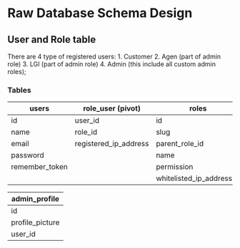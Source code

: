 # Raw Database Schema Design

## User and Role table

There are 4 type of registered users:
    1. Customer
    2. Agen (part of admin role)
    3. LGI (part of admin role)
    4. Admin (this include all custom admin roles);

### Tables

users           |role_user (pivot)    | roles
----------------|---------------------|------
id              |user_id              |id
name            |role_id              |slug
email           |registered_ip_address|parent_role_id
password        |                     |name
remember_token  |                     |permission
                |                     |whitelisted_ip_addresses

admin_profile   |
----------------|
id              |
profile_picture |
user_id         |
